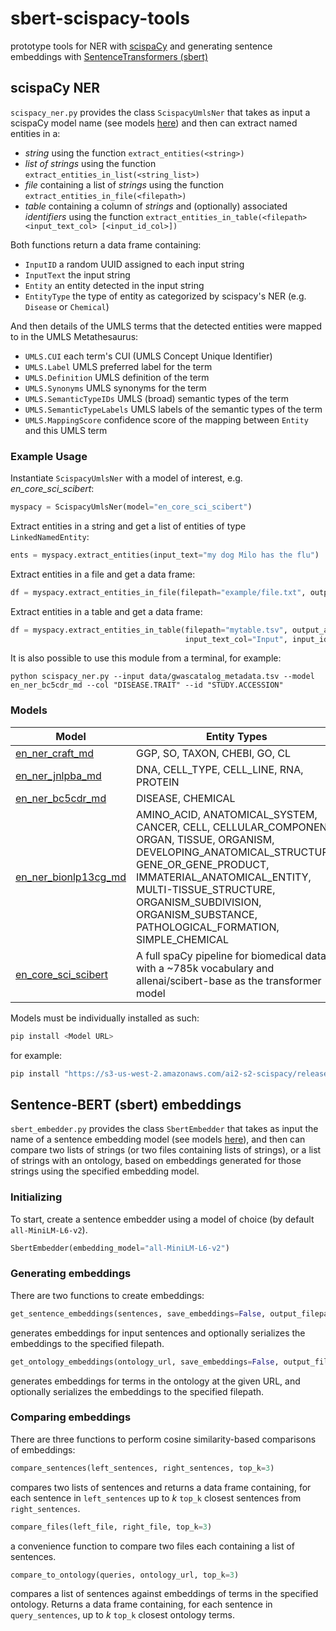 # sbert-scispacy-tools
prototype tools for NER with [scispaCy](https://allenai.github.io/scispacy/) and generating sentence embeddings with [SentenceTransformers (sbert)](https://www.sbert.net)

## scispaCy NER
`scispacy_ner.py` provides the class `ScispacyUmlsNer` that takes as input a scispaCy model name (see models [here](https://allenai.github.io/scispacy/)) and then can extract named entities in a:
- _string_ using the function `extract_entities(<string>)`
- _list of strings_ using the function `extract_entities_in_list(<string_list>)`
- _file_ containing a list of _strings_ using the function `extract_entities_in_file(<filepath>)`
- _table_ containing a column of _strings_ and (optionally) associated _identifiers_ using the function `extract_entities_in_table(<filepath> <input_text_col> [<input_id_col>])`

Both functions return a data frame containing:
- `InputID` a random UUID assigned to each input string
- `InputText` the input string
- `Entity` an entity detected in the input string 
- `EntityType` the type of entity as categorized by scispacy's NER (e.g. `Disease` or `Chemical`)

And then details of the UMLS terms that the detected entities were mapped to in the UMLS Metathesaurus:
- `UMLS.CUI` each term's CUI (UMLS Concept Unique Identifier)
- `UMLS.Label` UMLS preferred label for the term
- `UMLS.Definition` UMLS definition of the term
- `UMLS.Synonyms` UMLS synonyms for the term
- `UMLS.SemanticTypeIDs` UMLS (broad) semantic types of the term 
- `UMLS.SemanticTypeLabels` UMLS labels of the semantic types of the term
- `UMLS.MappingScore` confidence score of the mapping between `Entity` and this UMLS term 

### Example Usage

Instantiate `ScispacyUmlsNer` with a model of interest, e.g. _en_core_sci_scibert_:
```python
myspacy = ScispacyUmlsNer(model="en_core_sci_scibert")
```

Extract entities in a string and get a list of entities of type `LinkedNamedEntity`:

```python
ents = myspacy.extract_entities(input_text="my dog Milo has the flu")
```

Extract entities in a file and get a data frame:
```python
df = myspacy.extract_entities_in_file(filepath="example/file.txt", output_as_df=True)
```

Extract entities in a table and get a data frame:
```python
df = myspacy.extract_entities_in_table(filepath="mytable.tsv", output_as_df=True,
                                       input_text_col="Input", input_id_col="InputID")
```

It is also possible to use this module from a terminal, for example: 
```shell
python scispacy_ner.py --input data/gwascatalog_metadata.tsv --model en_ner_bc5cdr_md --col "DISEASE.TRAIT" --id "STUDY.ACCESSION"
```

### Models

| Model	                                                                                                                        | Entity Types                                                                                                                                                                                                                                                                             |
|-------------------------------------------------------------------------------------------------------------------------------|------------------------------------------------------------------------------------------------------------------------------------------------------------------------------------------------------------------------------------------------------------------------------------------|
| [en_ner_craft_md](https://s3-us-west-2.amazonaws.com/ai2-s2-scispacy/releases/v0.5.4/en_ner_craft_md-0.5.4.tar.gz)	           | GGP, SO, TAXON, CHEBI, GO, CL                                                                                                                                                                                                                                                            |
| [en_ner_jnlpba_md](https://s3-us-west-2.amazonaws.com/ai2-s2-scispacy/releases/v0.5.4/en_ner_jnlpba_md-0.5.4.tar.gz)	         | DNA, CELL_TYPE, CELL_LINE, RNA, PROTEIN                                                                                                                                                                                                                                                  |
| [en_ner_bc5cdr_md](https://s3-us-west-2.amazonaws.com/ai2-s2-scispacy/releases/v0.5.4/en_ner_bc5cdr_md-0.5.4.tar.gz)	         | DISEASE, CHEMICAL                                                                                                                                                                                                                                                                        |
| [en_ner_bionlp13cg_md](https://s3-us-west-2.amazonaws.com/ai2-s2-scispacy/releases/v0.5.4/en_ner_bionlp13cg_md-0.5.4.tar.gz)	 | AMINO_ACID, ANATOMICAL_SYSTEM, CANCER, CELL, CELLULAR_COMPONENT, ORGAN, TISSUE, ORGANISM, DEVELOPING_ANATOMICAL_STRUCTURE, GENE_OR_GENE_PRODUCT, IMMATERIAL_ANATOMICAL_ENTITY, MULTI-TISSUE_STRUCTURE, ORGANISM_SUBDIVISION, ORGANISM_SUBSTANCE, PATHOLOGICAL_FORMATION, SIMPLE_CHEMICAL |
| [en_core_sci_scibert](https://s3-us-west-2.amazonaws.com/ai2-s2-scispacy/releases/v0.5.4/en_core_sci_scibert-0.5.4.tar.gz)    | A full spaCy pipeline for biomedical data with a ~785k vocabulary and allenai/scibert-base as the transformer model                                                                                                                                                                      |

Models must be individually installed as such:

```python
pip install <Model URL>
```
for example:
```python
pip install "https://s3-us-west-2.amazonaws.com/ai2-s2-scispacy/releases/v0.5.4/en_core_sci_scibert-0.5.4.tar.gz"
```


## Sentence-BERT (sbert) embeddings
`sbert_embedder.py` provides the class `SbertEmbedder` that takes as input the name of a sentence embedding model (see models [here](https://www.sbert.net/docs/pretrained_models.html)), and then can compare two lists of strings (or two files containing lists of strings), or a list of strings with an ontology, based on embeddings generated for those strings using the specified embedding model.

### Initializing
To start, create a sentence embedder using a model of choice (by default `all-MiniLM-L6-v2`). 
```python
SbertEmbedder(embedding_model="all-MiniLM-L6-v2")
```

### Generating embeddings
There are two functions to create embeddings:

```python
get_sentence_embeddings(sentences, save_embeddings=False, output_filepath="")
```
generates embeddings for input sentences and optionally serializes the embeddings to the specified filepath.

```python
get_ontology_embeddings(ontology_url, save_embeddings=False, output_filepath="")
```
generates embeddings for terms in the ontology at the given URL, and optionally serializes the embeddings to
        the specified filepath.

### Comparing embeddings
There are three functions to perform cosine similarity-based comparisons of embeddings:
```python
compare_sentences(left_sentences, right_sentences, top_k=3)
```
compares two lists of sentences and returns a data frame containing, for each sentence in `left_sentences` up to _k_ `top_k` closest sentences from `right_sentences`.

```python
compare_files(left_file, right_file, top_k=3)
```
a convenience function to compare two files each containing a list of sentences.

```python
compare_to_ontology(queries, ontology_url, top_k=3)
```
compares a list of sentences against embeddings of terms in the specified ontology. Returns a data frame containing, for each sentence in `query_sentences`, up to _k_ `top_k` closest ontology terms.
